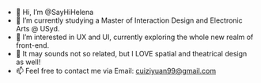 - 👋 Hi, I’m @SayHiHelena
- 🌱 I’m currently studying a Master of Interaction Design and Electronic Arts @ USyd.
- 👀 I’m interested in UX and UI, currently exploring the whole new realm of front-end.
- 💞️ It may sounds not so related, but I LOVE spatial and theatrical design as well!
- 📫 Feel free to contact me via Email: cuiziyuan99@gmail.com

<!---
SayHiHelena/SayHiHelena is a ✨ special ✨ repository because its `README.md` (this file) appears on your GitHub profile.
You can click the Preview link to take a look at your changes.
--->
